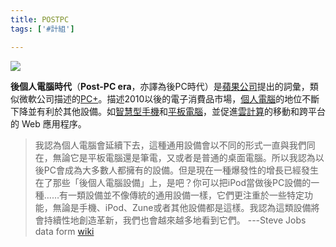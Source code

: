 ```yaml
---
title: POSTPC
tags: ['#計組']

---
```



![](IPAD.jpg)
 

**後個人電腦時代**（**Post-PC era**，亦譯為後PC時代）是[蘋果公司](https://zh.wikipedia.org/wiki/%E8%98%8B%E6%9E%9C%E5%85%AC%E5%8F%B8 "蘋果公司")提出的詞彙，類似微軟公司描述的[PC+](https://zh.wikipedia.org/wiki/PC%2B "PC+")。描述2010以後的電子消費品市場，[個人電腦](https://zh.wikipedia.org/wiki/%E5%80%8B%E4%BA%BA%E9%9B%BB%E8%85%A6 "個人電腦")的地位不斷下降並有利於其他設備。如[智慧型手機](https://zh.wikipedia.org/wiki/%E6%99%BA%E8%83%BD%E6%89%8B%E6%A9%9F "智慧型手機")和[平板電腦](https://zh.wikipedia.org/wiki/%E5%B9%B3%E6%9D%BF%E9%9B%BB%E8%85%A6 "平板電腦")，並促進[雲計算](https://zh.wikipedia.org/wiki/%E4%BA%91%E8%AE%A1%E7%AE%97 "雲計算")的移動和跨平台的 Web 應用程序。

>我認為個人電腦會延續下去，這種通用設備會以不同的形式一直與我們同在，無論它是平板電腦還是筆電，又或者是普通的桌面電腦。所以我認為以後PC會成為大多數人都擁有的設備。但是現在一種爆發性的增長已經發生在了那些「後個人電腦設備」上，是吧？你可以把iPod當做後PC設備的一種……有一類設備並不像傳統的通用設備一樣，它們更注重於一些特定功能，無論是手機、iPod、Zune或者其他設備都是這樣。我認為這類設備將會持續性地創造革新，我們也會越來越多地看到它們。                                     															---Steve Jobs 
data form [wiki](https://zh.wikipedia.org/zh-tw/%E5%BE%8C%E5%80%8B%E4%BA%BA%E9%9B%BB%E8%85%A6%E6%99%82%E4%BB%A3)